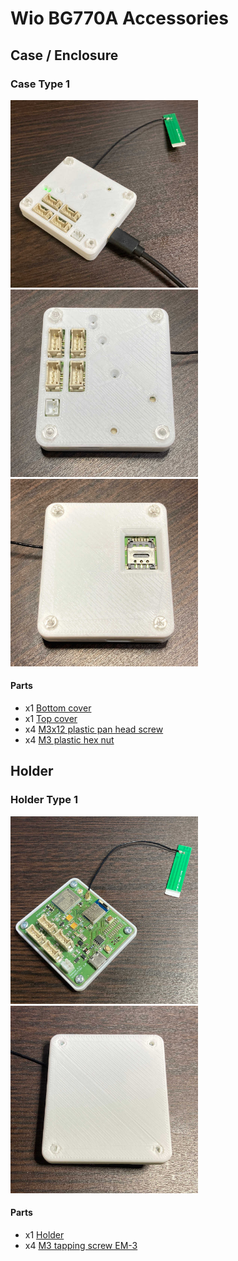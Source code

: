 # Wio BG770A Accessories

## Case / Enclosure

### Case Type 1

<img src="media/1.jpg" width="300">
<img src="media/2.jpg" width="300">
<img src="media/3.jpg" width="300">

#### Parts

* x1 [Bottom cover](case/case_type1_bottom.stl)
* x1 [Top cover](case/case_type1_top.stl)
* x4 [M3x12 plastic pan head screw](https://akizukidenshi.com/catalog/g/g103583/)
* x4 [M3 plastic hex nut](https://akizukidenshi.com/catalog/g/g103584/)

## Holder

### Holder Type 1

<img src="media/4.jpg" width="300">
<img src="media/5.jpg" width="300">

#### Parts

* x1 [Holder](holder/holder_type1.stl)
* x4 [M3 tapping screw EM-3](https://www.takachi-el.co.jp/products/EM)
